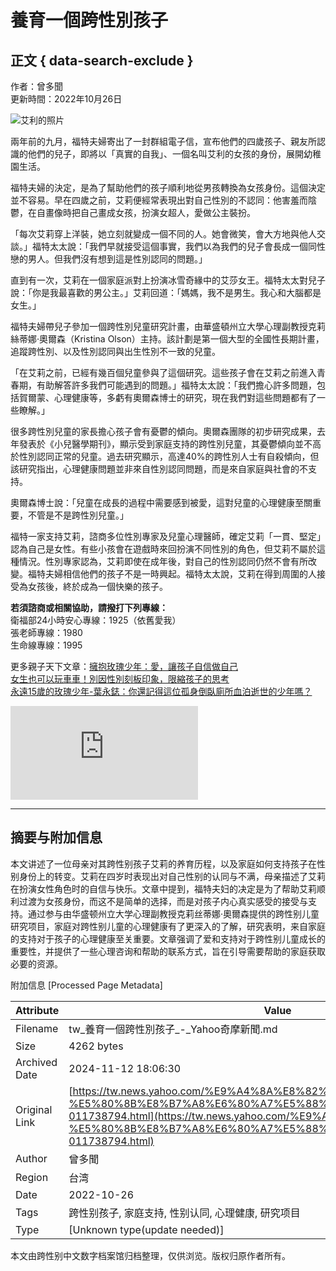 # 養育一個跨性別孩子

## 正文 { data-search-exclude }


作者：曾多聞  
更新時間：2022年10月26日  

![艾利的照片](https://s.yimg.com/ny/api/res/1.2/HXBlDPE38PPuOomFXdNyOw--/YXBwaWQ9aGlnaGxhbmRlcjt3PTk2MDtoPTU0MDtjZj13ZWJw/https://media.zenfs.com/zh-tw/parenting.com/d30f1f4b26c6eabbf89138a13bee3a35)

兩年前的九月，福特夫婦寄出了一封群組電子信，宣布他們的四歲孩子、親友所認識的他們的兒子，即將以「真實的自我」、一個名叫艾利的女孩的身份，展開幼稚園生活。

福特夫婦的決定，是為了幫助他們的孩子順利地從男孩轉換為女孩身份。這個決定並不容易。早在四歲之前，艾莉便經常表現出對自己性別的不認同：他害羞而陰鬱，在自畫像時把自己畫成女孩，扮演女超人，愛做公主裝扮。

「每次艾莉穿上洋裝，她立刻就變成一個不同的人。她會微笑，會大方地與他人交談。」福特太太說：「我們早就接受這個事實，我們以為我們的兒子會長成一個同性戀的男人。但我們沒有想到這是性別認同的問題。」

直到有一次，艾莉在一個家庭派對上扮演冰雪奇緣中的艾莎女王。福特太太對兒子說：「你是我最喜歡的男公主。」艾莉回道：「媽媽，我不是男生。我心和大腦都是女生。」

福特夫婦帶兒子參加一個跨性別兒童研究計畫，由華盛頓州立大學心理副教授克莉絲蒂娜‧奧爾森（Kristina Olson）主持。該計劃是第一個大型的全國性長期計畫，追蹤跨性別、以及性別認同與出生性別不一致的兒童。

「在艾莉之前，已經有幾百個兒童參與了這個研究。這些孩子會在艾莉之前進入青春期，有助解答許多我們可能遇到的問題。」福特太太說：「我們擔心許多問題，包括賀爾蒙、心理健康等，多虧有奧爾森博士的研究，現在我們對這些問題都有了一些瞭解。」

很多跨性別兒童的家長擔心孩子會有憂鬱的傾向。奧爾森團隊的初步研究成果，去年發表於《小兒醫學期刊》，顯示受到家庭支持的跨性別兒童，其憂鬱傾向並不高於性別認同正常的兒童。過去研究顯示，高達40%的跨性別人士有自殺傾向，但該研究指出，心理健康問題並非來自性別認同問題，而是來自家庭與社會的不支持。

奧爾森博士說：「兒童在成長的過程中需要感到被愛，這對兒童的心理健康至關重要，不管是不是跨性別兒童。」

福特一家支持艾莉，諮商多位性別專家及兒童心理醫師，確定艾莉「一貫、堅定」認為自己是女性。有些小孩會在遊戲時來回扮演不同性別的角色，但艾莉不屬於這種情況。性別專家認為，艾莉即使在成年後，對自己的性別認同仍然不會有所改變。福特夫婦相信他們的孩子不是一時興起。福特太太說，艾莉在得到周圍的人接受為女孩後，終於成為一個快樂的孩子。

**若須諮商或相關協助，請撥打下列專線：**  
衛福部24小時安心專線：1925（依舊愛我）  
張老師專線：1980  
生命線專線：1995  

更多親子天下文章：[擁抱玫瑰少年：愛，讓孩子自信做自己](https://cplink.co/5DnfiMrj)  
[女生也可以玩車車！別因性別刻板印象，限縮孩子的思考](https://cplink.co/5hBitxpH)  
[永遠15歲的玫瑰少年-葉永鋕：你還記得這位孤身倒臥廁所血泊逝世的少年嗎？](https://cplink.co/6oyfH4tm)  

![dot image pixel](https://sp.analytics.yahoo.com/sp.pl?a=10000&d=Tue%2C%2012%20Nov%202024%2018%3A04%3A56%20GMT&n=0&b=%E9%A4%8A%E8%82%B2%E4%B8%80%E5%80%8B%E8%B7%A8%E6%80%A7%E5%88%A5%E5%AD%A9%E5%AD%90&.yp=428726&f=https%3A%2F%2Ftw.news.yahoo.com%2F%25E9%25A4%258A%25E8%2582%25B2-%25E5%2580%258B%25E8%25B7%25A8%25E6%2580%25A7%25E5%2588%25A5%25E5%25AD%25A9%25E5%25AD%2590-011738794.html&enc=UTF-8&gdpr=0&isOathFirstParty=1&us_privacy=1YNN&gpp=DBABBg~BVoIgACY.QA&gpp_sid=8&yv=1.16.5&country=tw&property=news&pstcat=lifestyle&tag=%E8%89%BE%E8%8E%89%2C%20%E7%A6%8F%E7%89%B9%2C%20%E5%A5%A7%E7%88%BE%E6%A3%AE&title=%E9%A4%8A%E8%82%B2%E4%B8%80%E5%80%8B%E8%B7%A8%E6%80%A7%E5%88%A5%E5%AD%A9%E5%AD%90)

---

## 摘要与附加信息

<!-- tcd_abstract -->
本文讲述了一位母亲对其跨性别孩子艾莉的养育历程，以及家庭如何支持孩子在性别身份上的转变。艾莉在四岁时表现出对自己性别的认同与不满，母亲描述了艾莉在扮演女性角色时的自信与快乐。文章中提到，福特夫妇的决定是为了帮助艾莉顺利过渡为女孩身份，而这不是简单的选择，而是对孩子内心真实感受的接受与支持。通过参与由华盛顿州立大学心理副教授克莉丝蒂娜·奧爾森提供的跨性别儿童研究项目，家庭对跨性别儿童的心理健康有了更深入的了解，研究表明，来自家庭的支持对于孩子的心理健康至关重要。文章强调了爱和支持对于跨性别儿童成长的重要性，并提供了一些心理咨询和帮助的联系方式，旨在引导需要帮助的家庭获取必要的资源。
<!-- tcd_abstract_end -->

附加信息 [Processed Page Metadata]

| Attribute       | Value                                  |
|-----------------|----------------------------------------|
| Filename        | tw_養育一個跨性別孩子_-_Yahoo奇摩新聞.md                             |
| Size            | 4262 bytes                           |
| Archived Date   | 2024-11-12 18:06:30                             |
| Original Link   | [https://tw.news.yahoo.com/%E9%A4%8A%E8%82%B2-%E5%80%8B%E8%B7%A8%E6%80%A7%E5%88%A5%E5%AD%A9%E5%AD%90-011738794.html](https://tw.news.yahoo.com/%E9%A4%8A%E8%82%B2-%E5%80%8B%E8%B7%A8%E6%80%A7%E5%88%A5%E5%AD%A9%E5%AD%90-011738794.html)                       |
| Author          | 曾多聞                               |
| Region          | 台湾                               |
| Date            | 2022-10-26                                 |
| Tags            | 跨性别孩子, 家庭支持, 性别认同, 心理健康, 研究项目                                 |
| Type            | [Unknown type(update needed)]                                 |
<!-- tcd_table_end -->

本文由跨性别中文数字档案馆归档整理，仅供浏览。版权归原作者所有。
